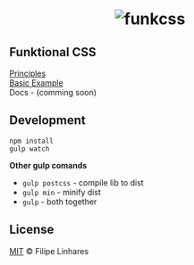 <h1 align="center">
	<img src="images/logo.png" alt="funkcss">
</h1>


## Funktional CSS

[Principles](docs/design.md)  
[Basic Example](http://filipelinhares.github.io/funkcss/)  
Docs - (comming soon)

## Development

```
npm install
gulp watch
```
**Other gulp comands**

- `gulp postcss` - compile lib to dist
- `gulp min` - minify dist
- `gulp` - both together


## License
[MIT](LICENSE.md) © Filipe Linhares
